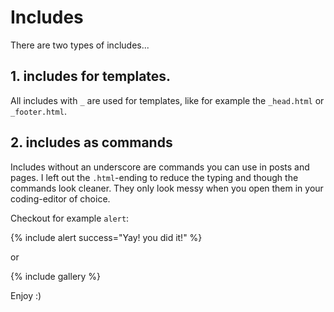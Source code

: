 # Includes

There are two types of includes...

## 1. includes for templates.

All includes with `_` are used for templates, like for example the `_head.html` or `_footer.html`.

## 2. includes as commands

Includes without an underscore are commands you can use in posts and pages. I left out the `.html`-ending to reduce the typing and though the commands look cleaner. They only look messy when you open them in your coding-editor of choice.

Checkout for example `alert`:

{% include alert success="Yay! you did it!" %}

or

{% include gallery %}

Enjoy :)